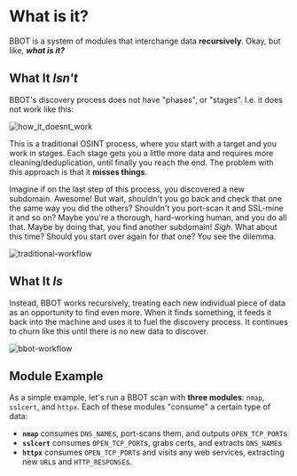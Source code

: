 # What is it?

BBOT is a system of modules that interchange data **recursively**. Okay, but like, **_what is it?_**

## What It **_Isn't_**

BBOT's discovery process does not have "phases", or "stages". I.e. it does not work like this:

![how_it_doesnt_work](https://github.com/blacklanternsecurity/bbot/assets/20261699/67c4e332-f181-47e7-b884-2112bda347a4)

This is a traditional OSINT process, where you start with a target and you work in stages. Each stage gets you a little more data and requires more cleaning/deduplication, until finally you reach the end. The problem with this approach is that it **misses things**. 

Imagine if on the last step of this process, you discovered a new subdomain. Awesome! But wait, shouldn't you go back and check that one the same way you did the others? Shouldn't you port-scan it and SSL-mine it and so on? Maybe you're a thorough, hard-working human, and you do all that. Maybe by doing that, you find another subdomain! _Sigh._ What about this time? Should you start over again for that one? You see the dilemma.

![traditional-workflow](https://github.com/blacklanternsecurity/bbot/assets/20261699/aa7cb6ac-6f88-464a-8069-0d534cecfd2b)

## What It **_Is_**

Instead, BBOT works recursively, treating each new individual piece of data as an opportunity to find even more. When it finds something, it feeds it back into the machine and uses it to fuel the discovery process. It continues to churn like this until there is no new data to discover.

![bbot-workflow](https://github.com/blacklanternsecurity/bbot/assets/20261699/1b56c472-c2c4-41b5-b711-4b7296ec7b20)

## Module Example

As a simple example, let's run a BBOT scan with **three modules**: `nmap`, `sslcert`, and `httpx`. Each of these modules "consume" a certain type of data:

- **`nmap`** consumes `DNS_NAME`s, port-scans them, and outputs `OPEN_TCP_PORT`s
- **`sslcert`** consumes `OPEN_TCP_PORT`s, grabs certs, and extracts `DNS_NAME`s
- **`httpx`** consumes `OPEN_TCP_PORT`s and visits any web services, extracting new `URL`s and `HTTP_RESPONSE`s.


